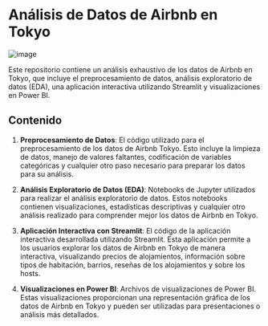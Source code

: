 # Análisis de Datos de Airbnb en Tokyo

![image](https://github.com/GsusSant/TOKYO_AIRBNB/assets/161477129/39fd1548-cd01-4124-80a0-f879dced207c)


Este repositorio contiene un análisis exhaustivo de los datos de Airbnb en Tokyo, que incluye el preprocesamiento de datos, análisis exploratorio de datos (EDA), una aplicación interactiva utilizando Streamlit y visualizaciones en Power BI.

## Contenido

1. **Preprocesamiento de Datos**: El código utilizado para el preprocesamiento de los datos de Airbnb Tokyo. Esto incluye la limpieza de datos, manejo de valores faltantes, codificación de variables categóricas y cualquier otro paso necesario para preparar los datos para su análisis.

2. **Análisis Exploratorio de Datos (EDA)**: Notebooks de Jupyter utilizados para realizar el análisis exploratorio de datos. Estos notebooks contienen visualizaciones, estadísticas descriptivas y cualquier otro análisis realizado para comprender mejor los datos de Airbnb en Tokyo.

3. **Aplicación Interactiva con Streamlit**: El código de la aplicación interactiva desarrollada utilizando Streamlit. Esta aplicación permite a los usuarios explorar los datos de Airbnb en Tokyo de manera interactiva, visualizando precios de alojamientos, información sobre tipos de habitación, barrios, reseñas de los alojamientos y sobre los hosts.

4. **Visualizaciones en Power BI**: Archivos de visualizaciones de Power BI. Estas visualizaciones proporcionan una representación gráfica de los datos de Airbnb en Tokyo y pueden ser utilizadas para presentaciones o análisis más detallados.
